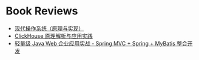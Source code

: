 # Book Reviews

- [现代操作系统（原理与实现）](morden-operating-systems-principle-and-implementation.md)
- [ClickHouse 原理解析与应用实践](clickhouse-principle-and-practice.md)
- [轻量级 Java Web 企业应用实战 - Spring MVC + Spring + MyBatis 整合开发](lightweight-java-web-enterprise-application-in-action.md)

